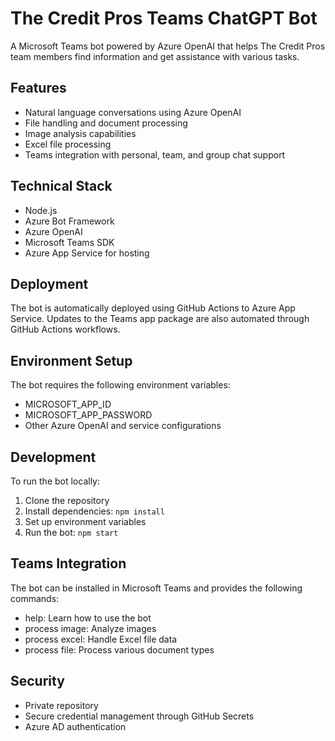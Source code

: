 # The Credit Pros Teams ChatGPT Bot

A Microsoft Teams bot powered by Azure OpenAI that helps The Credit Pros team members find information and get assistance with various tasks.

## Features

- Natural language conversations using Azure OpenAI
- File handling and document processing
- Image analysis capabilities
- Excel file processing
- Teams integration with personal, team, and group chat support

## Technical Stack

- Node.js
- Azure Bot Framework
- Azure OpenAI
- Microsoft Teams SDK
- Azure App Service for hosting

## Deployment

The bot is automatically deployed using GitHub Actions to Azure App Service. Updates to the Teams app package are also automated through GitHub Actions workflows.

## Environment Setup

The bot requires the following environment variables:
- MICROSOFT_APP_ID
- MICROSOFT_APP_PASSWORD
- Other Azure OpenAI and service configurations

## Development

To run the bot locally:
1. Clone the repository
2. Install dependencies: `npm install`
3. Set up environment variables
4. Run the bot: `npm start`

## Teams Integration

The bot can be installed in Microsoft Teams and provides the following commands:
- help: Learn how to use the bot
- process image: Analyze images
- process excel: Handle Excel file data
- process file: Process various document types

## Security

- Private repository
- Secure credential management through GitHub Secrets
- Azure AD authentication
